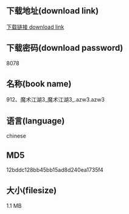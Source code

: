 ## 下载地址(download link)
[下载链接 download link](https://voluble-croquembouche-d321dc.netlify.app/?s=912%E3%80%81%E9%AD%94%E6%9C%AF%E6%B1%9F%E6%B9%963_%E9%AD%94%E6%9C%AF%E6%B1%9F%E6%B9%963_.azw3)

## 下载密码(download password)
8078

## 名称(book name)
912、魔术江湖3_魔术江湖3_.azw3.azw3

## 语言(language)
chinese

## MD5
12bddc128bb45bb15ad8d240ea1735f4

## 大小(filesize)
1.1 MB
